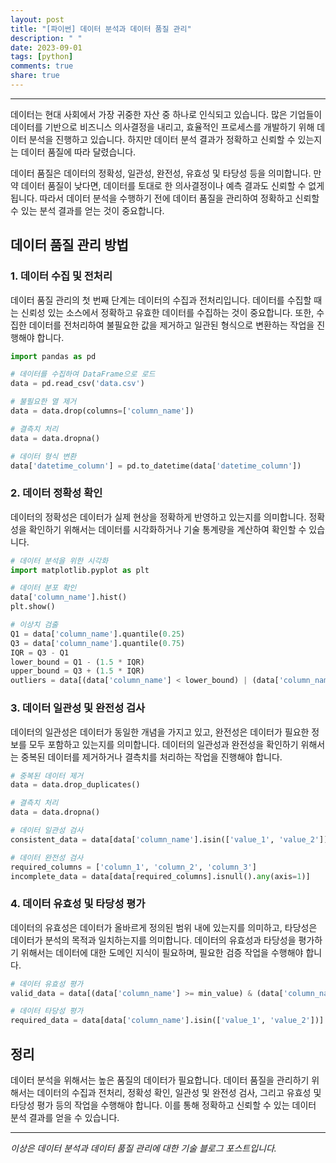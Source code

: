 ```yaml
---
layout: post
title: "[파이썬] 데이터 분석과 데이터 품질 관리"
description: " "
date: 2023-09-01
tags: [python]
comments: true
share: true
---
```


---

데이터는 현대 사회에서 가장 귀중한 자산 중 하나로 인식되고 있습니다. 많은 기업들이 데이터를 기반으로 비즈니스 의사결정을 내리고, 효율적인 프로세스를 개발하기 위해 데이터 분석을 진행하고 있습니다. 하지만 데이터 분석 결과가 정확하고 신뢰할 수 있는지는 데이터 품질에 따라 달렸습니다.

데이터 품질은 데이터의 정확성, 일관성, 완전성, 유효성 및 타당성 등을 의미합니다. 만약 데이터 품질이 낮다면, 데이터를 토대로 한 의사결정이나 예측 결과도 신뢰할 수 없게 됩니다. 따라서 데이터 분석을 수행하기 전에 데이터 품질을 관리하여 정확하고 신뢰할 수 있는 분석 결과를 얻는 것이 중요합니다.

## 데이터 품질 관리 방법

### 1. 데이터 수집 및 전처리

데이터 품질 관리의 첫 번째 단계는 데이터의 수집과 전처리입니다. 데이터를 수집할 때는 신뢰성 있는 소스에서 정확하고 유효한 데이터를 수집하는 것이 중요합니다. 또한, 수집한 데이터를 전처리하여 불필요한 값을 제거하고 일관된 형식으로 변환하는 작업을 진행해야 합니다.

```python
import pandas as pd

# 데이터를 수집하여 DataFrame으로 로드
data = pd.read_csv('data.csv')

# 불필요한 열 제거
data = data.drop(columns=['column_name'])

# 결측치 처리
data = data.dropna()

# 데이터 형식 변환
data['datetime_column'] = pd.to_datetime(data['datetime_column'])
```

### 2. 데이터 정확성 확인

데이터의 정확성은 데이터가 실제 현상을 정확하게 반영하고 있는지를 의미합니다. 정확성을 확인하기 위해서는 데이터를 시각화하거나 기술 통계량을 계산하여 확인할 수 있습니다.

```python
# 데이터 분석을 위한 시각화
import matplotlib.pyplot as plt

# 데이터 분포 확인
data['column_name'].hist()
plt.show()

# 이상치 검출
Q1 = data['column_name'].quantile(0.25)
Q3 = data['column_name'].quantile(0.75)
IQR = Q3 - Q1
lower_bound = Q1 - (1.5 * IQR)
upper_bound = Q3 + (1.5 * IQR)
outliers = data[(data['column_name'] < lower_bound) | (data['column_name'] > upper_bound)]
```

### 3. 데이터 일관성 및 완전성 검사

데이터의 일관성은 데이터가 동일한 개념을 가지고 있고, 완전성은 데이터가 필요한 정보를 모두 포함하고 있는지를 의미합니다. 데이터의 일관성과 완전성을 확인하기 위해서는 중복된 데이터를 제거하거나 결측치를 처리하는 작업을 진행해야 합니다.

```python
# 중복된 데이터 제거
data = data.drop_duplicates()

# 결측치 처리
data = data.dropna()

# 데이터 일관성 검사
consistent_data = data[data['column_name'].isin(['value_1', 'value_2'])]

# 데이터 완전성 검사
required_columns = ['column_1', 'column_2', 'column_3']
incomplete_data = data[data[required_columns].isnull().any(axis=1)]
```

### 4. 데이터 유효성 및 타당성 평가

데이터의 유효성은 데이터가 올바르게 정의된 범위 내에 있는지를 의미하고, 타당성은 데이터가 분석의 목적과 일치하는지를 의미합니다. 데이터의 유효성과 타당성을 평가하기 위해서는 데이터에 대한 도메인 지식이 필요하며, 필요한 검증 작업을 수행해야 합니다.

```python
# 데이터 유효성 평가
valid_data = data[(data['column_name'] >= min_value) & (data['column_name'] <= max_value)]

# 데이터 타당성 평가
required_data = data[data['column_name'].isin(['value_1', 'value_2'])]
```

## 정리

데이터 분석을 위해서는 높은 품질의 데이터가 필요합니다. 데이터 품질을 관리하기 위해서는 데이터의 수집과 전처리, 정확성 확인, 일관성 및 완전성 검사, 그리고 유효성 및 타당성 평가 등의 작업을 수행해야 합니다. 이를 통해 정확하고 신뢰할 수 있는 데이터 분석 결과를 얻을 수 있습니다.

---

*이상은 데이터 분석과 데이터 품질 관리에 대한 기술 블로그 포스트입니다.*